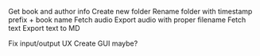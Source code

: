 Get book and author info
Create new folder
Rename folder with timestamp prefix + book name
Fetch audio
Export audio with proper filename
Fetch text
Export text to MD

Fix input/output UX
Create GUI maybe?